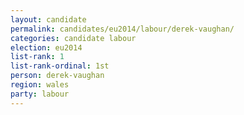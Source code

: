 ```yaml
---
layout: candidate
permalink: candidates/eu2014/labour/derek-vaughan/
categories: candidate labour
election: eu2014
list-rank: 1
list-rank-ordinal: 1st
person: derek-vaughan
region: wales
party: labour
---
```

